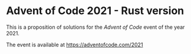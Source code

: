 # Advent of Code 2021 - Rust version

This is a proposition of solutions for the *Advent of Code* event of the year 2021.

The event is available at https://adventofcode.com/2021
